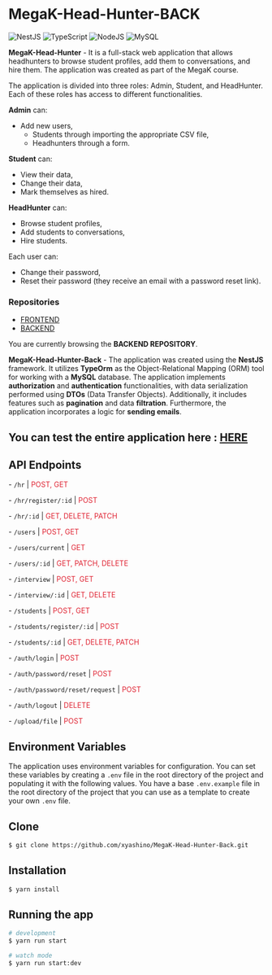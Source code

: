 # MegaK-Head-Hunter-BACK

![NestJS](https://img.shields.io/badge/nestjs-%23E0234E.svg?style=for-the-badge&logo=nestjs&logoColor=white)
![TypeScript](https://img.shields.io/badge/typescript-%23007ACC.svg?style=for-the-badge&logo=typescript&logoColor=white)
![NodeJS](https://img.shields.io/badge/node.js-6DA55F?style=for-the-badge&logo=node.js&logoColor=white)
![MySQL](https://img.shields.io/badge/mysql-%2300f.svg?style=for-the-badge&logo=mysql&logoColor=white)

**MegaK-Head-Hunter** - It is a full-stack web application that allows headhunters to browse student profiles, add them to conversations, and hire them. The application was created as part of the MegaK course.

The application is divided into three roles: Admin, Student, and HeadHunter. Each of these roles has access to different functionalities.

**Admin** can:

- Add new users,
  - Students through importing the appropriate CSV file,
  - Headhunters through a form.

**Student** can:

- View their data,
- Change their data,
- Mark themselves as hired.

**HeadHunter** can:

- Browse student profiles,
- Add students to conversations,
- Hire students.

Each user can:

- Change their password,
- Reset their password (they receive an email with a password reset link).

### Repositories

- [FRONTEND](https://github.com/xyashino/MegaK-Head-Hunter-Front)
- [BACKEND](https://github.com/xyashino/MegaK-Head-Hunter-BACK)

You are currently browsing the **BACKEND REPOSITORY**.

**MegaK-Head-Hunter-Back** -
The application was created using the **NestJS** framework. It utilizes **TypeOrm** as the Object-Relational Mapping (ORM) tool for working with a **MySQL** database. The application implements **authorization** and **authentication** functionalities, with data serialization performed using **DTOs** (Data Transfer Objects). Additionally, it includes features such as **pagination** and data **filtration**. Furthermore, the application incorporates a logic for **sending emails**.

## You can test the entire application here : [HERE](https://megak.yashino.live/)

## API Endpoints

<p>- <code>/hr</code> | <span style="color: #e02635;">POST, GET</span></p>
<p>- <code>/hr/register/:id</code> | <span style="color: #e02635;">POST</span></p>
<p>- <code>/hr/:id</code> | <span style="color: #e02635;">GET, DELETE, PATCH</span></p>
<p>- <code>/users</code> | <span style="color: #e02635;">POST, GET</span></p>
<p>- <code>/users/current</code> | <span style="color: #e02635;">GET</span></p>
<p>- <code>/users/:id</code> | <span style="color: #e02635;">GET, PATCH, DELETE</span></p>
<p>- <code>/interview</code> | <span style="color: #e02635;">POST, GET</span></p>
<p>- <code>/interview/:id</code> | <span style="color: #e02635;">GET, DELETE</span></p>
<p>- <code>/students</code> | <span style="color: #e02635;">POST, GET</span></p>
<p>- <code>/students/register/:id</code> | <span style="color: #e02635;">POST</span></p>
<p>- <code>/students/:id</code> | <span style="color: #e02635;">GET, DELETE, PATCH</span></p>
<p>- <code>/auth/login</code> | <span style="color: #e02635;">POST</span></p>
<p>- <code>/auth/password/reset</code> | <span style="color: #e02635;">POST</span></p>
<p>- <code>/auth/password/reset/request</code> | <span style="color: #e02635;">POST</span></p>
<p>- <code>/auth/logout</code> | <span style="color: #e02635;">DELETE</span></p>
<p>- <code>/upload/file</code> | <span style="color: #e02635;">POST</span></p>

## Environment Variables

The application uses environment variables for configuration. You can set these variables by creating a `.env` file in the root directory of the project and populating it with the following values. You have a base `.env.example` file in the root directory of the project that you can use as a template to create your own `.env` file.

## Clone

```bash
$ git clone https://github.com/xyashino/MegaK-Head-Hunter-Back.git
```

## Installation

```bash
$ yarn install
```

## Running the app

```bash
# development
$ yarn run start

# watch mode
$ yarn run start:dev
```
